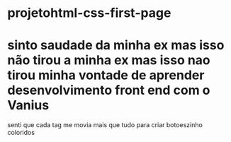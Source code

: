 # projetohtml-css-first-page
<h1>sinto saudade da minha ex mas isso não tirou a minha ex mas isso nao tirou minha vontade de aprender desenvolvimento front end com o Vanius</h1>
<p>senti que cada tag me movia mais que tudo para criar botoeszinho coloridos</p>
